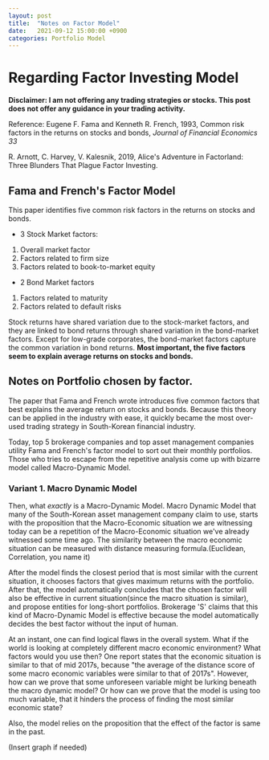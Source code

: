 ```yaml
---
layout: post
title:  "Notes on Factor Model"
date:   2021-09-12 15:00:00 +0900
categories: Portfolio Model
---
```



# Regarding Factor Investing Model

<b>Disclaimer: I am not offering any trading strategies or stocks. This post does not offer any guidance
in your trading activity. </b>

<p>
Reference:
Eugene F. Fama and Kenneth R. French, 1993, Common risk factors in 
the returns on stocks and bonds, <em>Journal of Financial Economics 33</em>

R. Arnott, C. Harvey, V. Kalesnik, 2019, Alice's Adventure in Factorland: Three Blunders That Plague 
Factor Investing.
</p>

## Fama and French's Factor Model
<p>
This paper identifies five common risk factors in the returns on stocks and bonds. 

* 3 Stock Market factors:
1) Overall market factor
2) Factors related to firm size
3) Factors related to book-to-market equity
* 2 Bond Market factors
1) Factors related to maturity
2) Factors related to default risks

Stock returns have shared variation due to the stock-market factors, and they are linked to bond returns through shared variation in the bond-market factors.
Except for low-grade corporates, the bond-market factors capture the common variation in bond returns. 
<b>Most important, the five factors seem to explain average returns on stocks and bonds.</b>
</p>

## Notes on Portfolio chosen by factor.
<p>
The paper that Fama and French wrote introduces five common factors that best explains the average return on stocks and bonds.
Because this theory can be applied in the industry with ease, it quickly became the most over-used trading strategy in 
South-Korean financial industry. 
</p>

<p>
Today, top 5 brokerage companies and top asset management companies utility Fama and French's 
factor model to sort out their monthly portfolios. Those who tries to escape from the repetitive analysis come up with 
bizarre model called Macro-Dynamic Model.
</p>

### Variant 1. Macro Dynamic Model
<p>
Then, what <em>exactly</em> is a Macro-Dynamic Model. Macro Dynamic Model that many of the South-Korean asset management 
company claim to use, starts with the proposition that the Macro-Economic situation we are witnessing today can be a repetition
of the Macro-Economic situation we've already witnessed some time ago. The similarity between the macro economic situation 
can be measured with distance measuring formula.(Euclidean, Correlation, you name it) 
</p>

<p>
After the model finds the closest period that is most similar with the current situation, it chooses factors that gives 
maximum returns with the portfolio. After that, the model automatically concludes that the chosen factor will also be
effective in current situation(since the macro situation is similar), and propose entities for long-short portfolios.
Brokerage 'S' claims that this kind of Macro-Dynamic Model is effective because the model automatically decides the best 
factor without the input of human.
</p>

<p>
At an instant, one can find logical flaws in the overall system. What if the world is looking at completely different 
macro economic environment? What factors would you use then? One report states that the economic situation is similar to 
that of mid 2017s, because "the average of the distance score of some macro economic variables were similar to that of 2017s".
However, how can we prove that some unforeseen variable might be lurking beneath the macro dynamic model? Or how can we prove
that the model is using too much variable, that it hinders the process of finding the most similar economic state?
</p>

<p>
Also, the model relies on the proposition that the effect of the factor is same in the past. 
</p>

(Insert graph if needed)